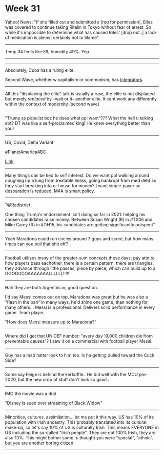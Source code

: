 # Week 31

Yahoo! News: "If she filled out and submitted a [req for permission],
Biles was covered to continue taking Ritalin in Tokyo without fear of
arrest. So while it's impossible to determine what has caused Biles'
[drop out..] a lack of medication is almost certainly not to blame"

---

Temp 34 feels like 39, humidity 49%. Yep.

---

---

Absolutely, Cuba has a ruling elite.

Second Wave, whether w capitalism or communism, has [Integrators](2011/03/integrators.md).

---

All this "displacing the elite" talk is usually a ruse, the elite is
not displaced but merely *replaced* by -wait or it- another elite. It
cant work any differently within the context of modernity (second
wave)

---

"Trump as populist bcz he does what ppl want"???  What the hell u
talking abt? DT was like a self-proclaimed king! He knew everything
better than you!

---

US, Covid, Delta Variant

\#PlanetAmericaABC

[Link](https://youtu.be/DM8wJvkRqT4?t=237)

---

Many things can be tied to self interest. Do we want ppl walking
around coughing up a lung from treatable ilness, going bankrupt from
med debt so they start breaking into ur house for money? I want
single-payer so desparation is reduced. M4A is smart policy.

---

"@Redistrict

One thing Trump's endorsement isn't doing so far in 2021: helping his
chosen candidates raise money. Between Susan Wright (R) in #TX06 and
Mike Carey (R) in #OH15, his candidates are getting significantly
outspent"

---

Yeah Maradona could run circles around 7 guys and score, but how many
times can you pull that shit off?

---

Football utilizes many of the greater-sum concepts these days; pay
attn to how players pass eachother, there is a certain pattern, there
are triangles, they advance through little passes, piece by piece,
which can build up to a GOOOOOOAAAAAAALLLLLL!!!!!

---

Hah they are both Argentinian, good question.

I'd say Messi comes out on top. Maradona was great but he was also a
"flash in the pan" in many ways, he'd shine one game, than nothing for
many others... Messi is a professional. Delivers solid performance in
every game. Team player.

"How does Messi measure up to Maradona?"

---

Where did I get that UNICEF number: "every day 19,000 children die
from preventable causes"? I saw it on a commercial with football
player Messi.

---

Guy has a mad hatter look to him too. Is he getting pulled toward the
Cuck Side?

---

Some say Feige is behind the kerkuffle.. He did well with the MCU
pre-2020, but the new crop of stuff don't look so good..

---

IMO the movie was a dud

"Disney is sued over streaming of Black Widow"

---

Minorities, cultures, assimilation... let me put it this way.  US has
10% of its population with Irish ancestry. This probably translated
into its cultural make-up, so let's say 10% of US is culturally
Irish. This means EVERYONE in US including the so-called "Irish
people". They are not 100% Irish, they are also 10%. This might bother
some, u thought you were "special", "ethnic", but you are another boring
citizen.

---
